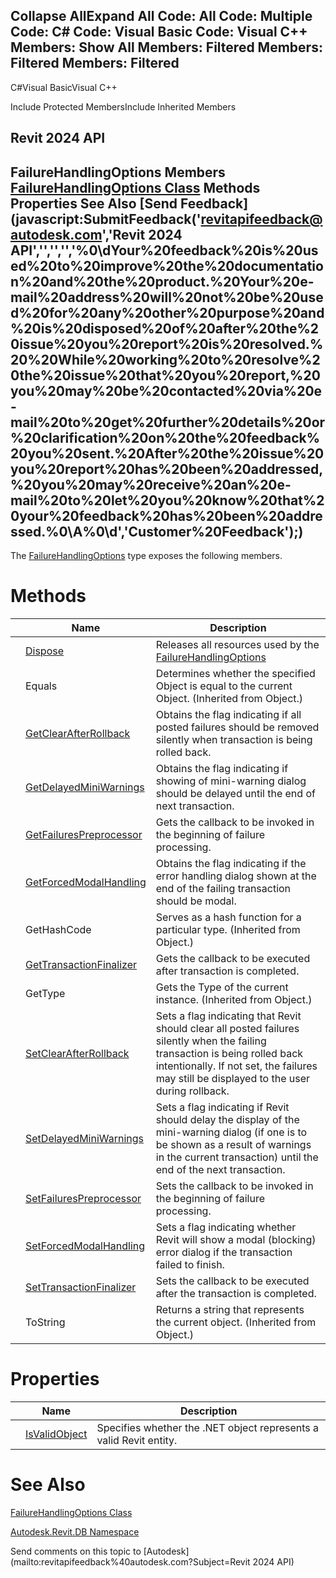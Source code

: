 ﻿

Collapse AllExpand All Code: All Code: Multiple Code: C# Code: Visual Basic Code: Visual C++  Members: Show All Members: Filtered Members: Filtered Members: Filtered   
---  
  
C#Visual BasicVisual C++

Include Protected MembersInclude Inherited Members

Revit 2024 API  
---  
FailureHandlingOptions Members  
[FailureHandlingOptions Class](c03bb2e5-f679-bf24-4e87-08b3c3a08385.md) Methods Properties See Also [Send Feedback](javascript:SubmitFeedback\('revitapifeedback@autodesk.com','Revit 2024 API','','','','%0\\dYour%20feedback%20is%20used%20to%20improve%20the%20documentation%20and%20the%20product.%20Your%20e-mail%20address%20will%20not%20be%20used%20for%20any%20other%20purpose%20and%20is%20disposed%20of%20after%20the%20issue%20you%20report%20is%20resolved.%20%20While%20working%20to%20resolve%20the%20issue%20that%20you%20report,%20you%20may%20be%20contacted%20via%20e-mail%20to%20get%20further%20details%20or%20clarification%20on%20the%20feedback%20you%20sent.%20After%20the%20issue%20you%20report%20has%20been%20addressed,%20you%20may%20receive%20an%20e-mail%20to%20let%20you%20know%20that%20your%20feedback%20has%20been%20addressed.%0\\A%0\\d','Customer%20Feedback'\);)  
---  
  
The [FailureHandlingOptions](c03bb2e5-f679-bf24-4e87-08b3c3a08385.md) type exposes the following members.

# Methods

|  | Name | Description |
| --- | --- | --- |
|  | [Dispose](6403f6f5-9c9b-e92f-36eb-e5a9599d32f3.md) | Releases all resources used by the [FailureHandlingOptions](c03bb2e5-f679-bf24-4e87-08b3c3a08385.md) |
|  | Equals | Determines whether the specified Object is equal to the current Object. (Inherited from Object.) |
|  | [GetClearAfterRollback](cfa3ef0e-1af9-50b9-ef23-e98418df860b.md) | Obtains the flag indicating if all posted failures should be removed silently when transaction is being rolled back. |
|  | [GetDelayedMiniWarnings](eaf8ff93-66ec-1e39-f067-1a12de150106.md) | Obtains the flag indicating if showing of mini-warning dialog should be delayed until the end of next transaction. |
|  | [GetFailuresPreprocessor](f0c9dd15-0f70-0e03-0126-2eb63bf8b9a9.md) | Gets the callback to be invoked in the beginning of failure processing. |
|  | [GetForcedModalHandling](e626a974-17fb-3919-ceda-8470a62489f8.md) | Obtains the flag indicating if the error handling dialog shown at the end of the failing transaction should be modal. |
|  | GetHashCode | Serves as a hash function for a particular type.  (Inherited from Object.) |
|  | [GetTransactionFinalizer](7758a257-044e-29ac-5e27-470509d70635.md) | Gets the callback to be executed after transaction is completed. |
|  | GetType | Gets the Type of the current instance. (Inherited from Object.) |
|  | [SetClearAfterRollback](bebe6efd-b05f-7a0b-4cc3-609ec35be42c.md) | Sets a flag indicating that Revit should clear all posted failures silently when the failing transaction is being rolled back intentionally. If not set, the failures may still be displayed to the user during rollback. |
|  | [SetDelayedMiniWarnings](33d67b2b-fed4-e37f-1d77-ee79fb34315b.md) | Sets a flag indicating if Revit should delay the display of the mini-warning dialog (if one is to be shown as a result of warnings in the current transaction) until the end of the next transaction. |
|  | [SetFailuresPreprocessor](0647c18e-c1ad-60b8-d993-cb464b7b676e.md) | Sets the callback to be invoked in the beginning of failure processing. |
|  | [SetForcedModalHandling](ce01ea28-ccb4-0943-33ba-3fe39dc76f8c.md) | Sets a flag indicating whether Revit will show a modal (blocking) error dialog if the transaction failed to finish. |
|  | [SetTransactionFinalizer](66f5a5ba-4e72-6401-b29c-6df84b772b4a.md) | Sets the callback to be executed after the transaction is completed. |
|  | ToString | Returns a string that represents the current object. (Inherited from Object.) |
  
# Properties

|  | Name | Description |
| --- | --- | --- |
|  | [IsValidObject](c789080c-31e9-e1b7-236c-23746ed56cd6.md) | Specifies whether the .NET object represents a valid Revit entity. |
  
# See Also

[FailureHandlingOptions Class](c03bb2e5-f679-bf24-4e87-08b3c3a08385.md)

[Autodesk.Revit.DB Namespace](87546ba7-461b-c646-cbb1-2cb8f5bff8b2.md)

Send comments on this topic to [Autodesk](mailto:revitapifeedback%40autodesk.com?Subject=Revit 2024 API)